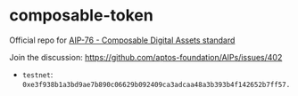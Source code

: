 # composable-token

Official repo for [AIP-76 - Composable Digital Assets standard](https://github.com/aptos-foundation/AIPs/blob/main/aips/aip-76.md)

Join the discussion: <https://github.com/aptos-foundation/AIPs/issues/402>

- `testnet`: `0xe3f938b1a3bd9ae7b890c06629b092409ca3adcaa48a3b393b4f142652b7ff57.`
